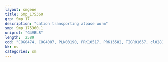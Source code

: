 ```yaml
---
layout: smgene
title: Smp_175360
grp: Smp_17
description: "cation transporting atpase worm"
smp: Smp_175360.1
uniprot: "G4VBL8"
length:  2589
cdd: "COG0474, COG4087, PLN03190, PRK10517, PRK13582, TIGR01657, cl02811, cl16182, cl19297, cl21460, pfam00122, pfam00702, pfam10392, pfam13246"
kk: ns
categories: sm
---
```

